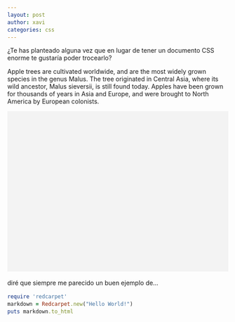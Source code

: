 ```yaml
---
layout: post
author: xavi
categories: css
---
```


¿Te has planteado alguna vez que en lugar de tener un documento CSS enorme te gustaría poder trocearlo?

Apple trees are cultivated worldwide, and are the most widely grown species in
the genus Malus. The tree originated in Central Asia, where its wild ancestor,
Malus sieversii, is still found today. Apples have been grown for thousands of
years in Asia and Europe, and were brought to North America by European
colonists.

<img src="/assets/img/posts/default.png"/>

 diré que siempre me parecido un buen ejemplo de...

```ruby
require 'redcarpet'
markdown = Redcarpet.new("Hello World!")
puts markdown.to_html
```